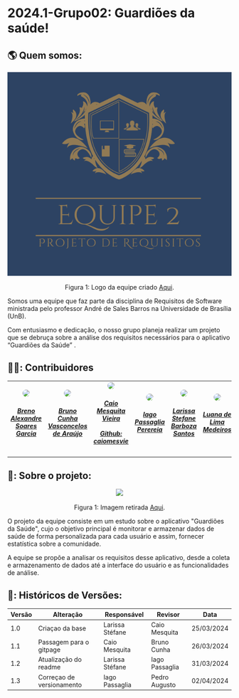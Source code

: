 # 2024.1-Grupo02: Guardiões da saúde!

## :earth_americas: Quem somos:

  <div align="center">
  <img src="Midia/logoEquipe.png">
  
   Figura 1: Logo da equipe criado [Aqui](https://www.designevo.com/).
</div>

Somos uma equipe que faz parte da disciplina de Requisitos de Software ministrada pelo professor André de Sales Barros na Universidade de Brasília (UnB). 

Com entusiasmo e dedicação, o nosso grupo planeja realizar um projeto  que se debruça sobre a análise dos requisitos necessários para o aplicativo “Guardiões da Saúde” .
## 👨‍🎓: Contribuidores

<table style="margin-left: auto; margin-right: auto;">
    <tr>
        <td align="center">
            <a href="https://github.com/brenoalexandre0">
                <img style="border-radius: 50%;" src="https://github.com/brenoalexandre0.png" width="150px;"/>
                <h5 class="text-center"> Breno Alexandre Soares Garcia  </h5>
            </a>
        </td>
        <td align="center">
            <a href="https://github.com/brunocva">
                <img style="border-radius: 50%;" src="https://github.com/brunocva.png" width="150px;"/>
                <h5 class="text-center">Bruno Cunha Vasconcelos de Araújo <br> </h5>
            </a>
        </td>
       <td align="center">
            <a href="https://github.com/caiomesvie">
                <img style="border-radius: 50%;" src="https://github.com/caiomesvie.png" width="150px;"/>
                <h5 class="text-center"> Caio Mesquita Vieira <br>  <br> Github: caiomesvie</h5>
            </a>
        </td>
      <td align="center">
            <a href="https://github.com/Paxxaglia">
                <img style="border-radius: 50%;" src="https://github.com/Paxxaglia.png" width="150px;"/>
                <h5 class="text-center"> Iago Passaglia Perereia <br> </h5>
            </a>
        </td>
      <td align="center">
            <a href="https://github.com/SkywalkerSupreme">
                <img style="border-radius: 50%;" src="https://github.com/SkywalkerSupreme.png" width="150px;"/>
                <h5 class="text-center">Larissa Stefane Barboza Santos <br> </h5>
            </a>
        </td>
      <td align="center">
            <a href="https://github.com/LuaMedeiros">
                <img style="border-radius: 50%;" src="https://github.com/LuaMedeiros.png" width="150px;"/>
                <h5 class="text-center"> Luana de Lima Medeiros <br> </h5>
            </a>
        </td>
      <td align="center">
            <a href="https://github.com/Izarias">
                <img style="border-radius: 50%;" src="https://github.com/Izarias.png" width="150px;"/>
                <h5 class="text-center"> Pedro Augusto Dourado Izarias <br> </h5>
            </a>
        </td>
      
</table>

## 📘: Sobre o projeto:

 <div align="center">
  <img src="https://www.ifnmg.edu.br/arquivos/2022/Reitoria/guardioes_da_saude.jpg">
  
   Figura 1: Imagem retirada [Aqui](https://www.ifnmg.edu.br/arquivos/2022/Reitoria/guardioes_da_saude.jpg).
</div>

O projeto da equipe consiste em um estudo sobre o aplicativo "Guardiões da Saúde", cujo o objetivo principal é monitorar e armazenar dados de saúde de forma personalizada para cada usuário e assim, fornecer estatística sobre a comunidade. 

A equipe se propõe a analisar os requisitos desse aplicativo, desde a coleta e armazenamento de dados até a interface do usuário e as funcionalidades de análise.

## 📑: Históricos de Versões:

| Versão | Alteração | Responsável | Revisor | Data |
| - | - | - | - | - |
| 1.0 | Criaçao da base | Larissa Stéfane | Caio Mesquita| 25/03/2024 |
| 1.1 | Passagem para o gitpage | Caio Mesquita | Bruno Cunha | 26/03/2024 |
| 1.2 | Atualização do readme | Larissa Stéfane  | Iago Passaglia | 31/03/2024 |
| 1.3 | Correçao de versionamento | Iago Passaglia | Pedro Augusto | 02/04/2024 |

